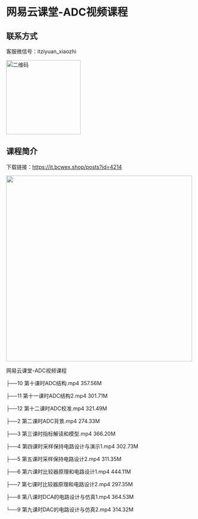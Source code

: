 # 网易云课堂-ADC视频课程

## 联系方式

客服微信号：itziyuan_xiaozhi

<img src="https://ziyuanyun.oss-cn-guangzhou.aliyuncs.com/common/20240614073449/666b82192834a.jpg" width="200" height="200" alt="二维码">

## 课程简介

下载链接：https://it.bcwex.shop/posts?id=4214

<img src="https://ziyuanyun.oss-cn-guangzhou.aliyuncs.com/yun/20240629073005/667f477ddea12.jpg" width="500" alt="">

  

 网易云课堂-ADC视频课程

 ├──10 第十课时ADC结构.mp4 357.56M

 ├──11 第十一课时ADC结构2.mp4 301.71M

 ├──12 第十二课时ADC校准.mp4 321.49M

 ├──2 第二课时ADC背景.mp4 274.33M

 ├──3 第三课时指标解读和模型.mp4 366.20M

 ├──4 第四课时采样保持电路设计与演示1.mp4 302.73M

 ├──5 第五课时采样保持电路设计2.mp4 311.35M

 ├──6 第六课时比较器原理和电路设计1.mp4 444.11M

 ├──7 第七课时比较器原理和电路设计2.mp4 297.35M

 ├──8 第八课时DCA的电路设计与仿真1.mp4 364.53M

 └──9 第九课时DAC的电路设计与仿真2.mp4 314.32M

  